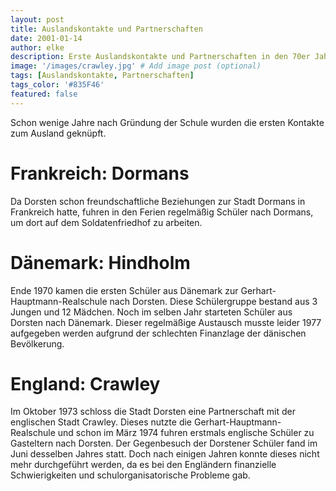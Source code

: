 ```yaml
---
layout: post
title: Auslandskontakte und Partnerschaften
date: 2001-01-14
author: elke
description: Erste Auslandskontakte und Partnerschaften in den 70er Jahren
image: '/images/crawley.jpg' # Add image post (optional)
tags: [Auslandskontakte, Partnerschaften]
tags_color: '#835F46'
featured: false
---
```


Schon wenige Jahre nach Gründung der Schule wurden die ersten Kontakte zum Ausland geknüpft.


# Frankreich: Dormans

Da Dorsten schon freundschaftliche Beziehungen zur Stadt Dormans in Frankreich hatte, fuhren in den Ferien regelmäßig Schüler nach Dormans, um dort auf dem Soldatenfriedhof zu arbeiten.

# Dänemark: Hindholm

Ende 1970 kamen die ersten Schüler aus Dänemark zur Gerhart-Hauptmann-Realschule nach Dorsten. Diese Schülergruppe bestand aus 3 Jungen und 12 Mädchen. Noch im selben Jahr starteten Schüler aus Dorsten nach Dänemark. Dieser regelmäßige Austausch musste leider 1977 aufgegeben werden aufgrund der schlechten Finanzlage der dänischen Bevölkerung.

# England: Crawley

Im Oktober 1973 schloss die Stadt Dorsten eine Partnerschaft mit der englischen Stadt Crawley.
Dieses nutzte die Gerhart-Hauptmann-Realschule und schon im März 1974 fuhren erstmals englische Schüler zu Gasteltern nach Dorsten. Der Gegenbesuch der Dorstener Schüler fand im Juni desselben Jahres statt. Doch nach einigen Jahren konnte dieses nicht mehr durchgeführt werden, da es bei den Engländern finanzielle Schwierigkeiten und schulorganisatorische Probleme gab.
